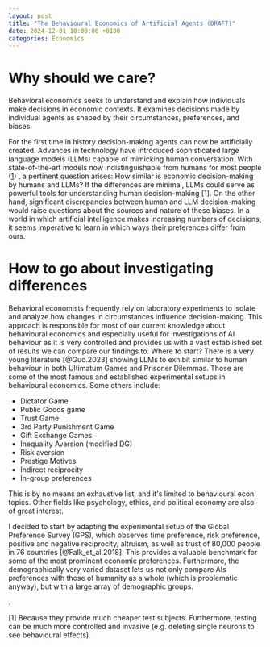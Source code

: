 ```yaml
---
layout: post
title: "The Behavioural Economics of Artificial Agents (DRAFT)"
date: 2024-12-01 10:00:00 +0100
categories: Economics
---
```


# Why should we care?
Behavioral economics seeks to understand and explain how individuals make decisions in economic contexts. It examines decisions made by individual agents as shaped by their circumstances, preferences, and biases.

For the first time in history decision-making agents can now be artificially created.
Advances in technology have introduced sophisticated large language models (LLMs) capable of mimicking human conversation. With state-of-the-art models now indistinguishable from humans for most people ([1](https://arxiv.org/abs/2405.08007)) , a pertinent question arises: How similar is economic decision-making by humans and LLMs? If the differences are minimal, LLMs could serve as powerful tools for understanding human decision-making [1]. On the other hand, significant discrepancies between human and LLM decision-making would raise questions about the sources and nature of these biases.
In a world in which artificial intelligence makes increasing numbers of decisions, it seems imperative to learn in which ways their preferences differ from ours.

# How to go about investigating differences

Behavioral economists frequently rely on laboratory experiments to isolate and analyze how changes in circumstances influence decision-making. This approach is responsible for most of our current knowledge about behavioural economics and especially useful for investigations of AI behaviour as it is very controlled and provides us with a vast established set of results we can compare our findings to. Where to start?
There is a very young literature [@Guo.2023] showing LLMs to exhibit similar to human behaviour in both Ultimatum Games and Prisoner Dilemmas. Those are some of the most famous and established experimental setups in behavioural economics. Some others include:
-  Dictator Game
-  Public Goods game 
-  Trust Game
-  3rd Party Punishment Game
-  Gift Exchange Games
-  Inequality Aversion (modified DG)
-  Risk aversion
-  Prestige Motives
-  Indirect reciprocity
-  In-group preferences

This is by no means an exhaustive list, and it's limited to behavioural econ topics. Other fields like psychology, ethics, and political economy are also of great interest.

I decided to start by adapting the experimental setup of the Global Preference Survey (GPS), which observes time preference, risk preference, positive and negative reciprocity, altruism, as well as trust of 80,000 people in 76 countries [@Falk_et_al.2018]. This provides a valuable benchmark for some of the most prominent economic preferences. Furthermore, the demographically very varied dataset lets us not only compare AIs preferences with those of humanity as a whole (which is problematic anyway), but with a large array of demographic groups.








.







[1] Because they provide much cheaper test subjects. Furthermore, testing can be much more controlled and invasive (e.g. deleting single neurons to see behavioural effects).
